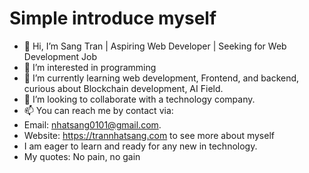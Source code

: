 # Simple introduce myself

- 👋 Hi, I’m Sang Tran | Aspiring Web Developer | Seeking for Web Development Job
- 👀 I’m interested in programming 
- 🌱 I’m currently learning web development, Frontend, and backend, curious about Blockchain development, AI Field.
- 💞️ I’m looking to collaborate with a technology company.
- 📫 You can reach me by contact via:
- Email: nhatsang0101@gmail.com.
- Website: https://trannhatsang.com to see more about myself
- I am eager to learn and ready for any new in technology.
- My quotes: No pain, no gain
<!---
sangtrandev00/sangtrandev00 is a ✨ special ✨ repository because its `README.md` (this file) appears on your GitHub profile.
You can click the Preview link to take a look at your changes.
--->
